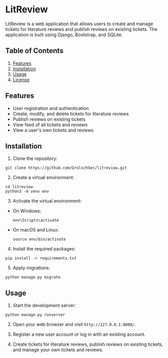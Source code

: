 # LitReview

LitReview is a web application that allows users to create and manage tickets for literature reviews and publish reviews on existing tickets. The application is built using Django, Bootstrap, and SQLite.

## Table of Contents

1. [Features](#features)
2. [Installation](#installation)
3. [Usage](#usage)
4. [License](#license)

## Features

- User registration and authentication
- Create, modify, and delete tickets for literature reviews
- Publish reviews on existing tickets
- View feed of all tickets and reviews
- View a user's own tickets and reviews

## Installation

1. Clone the repository:
```
git clone https://github.com/GrolschSec/litreview.git
```

2. Create a virtual environment:
```
cd litreview
python3 -m venv env
```

3. Activate the virtual environment:

- On Windows:

  ```
  env\Scripts\activate
  ```

- On macOS and Linux:

  ```
  source env/bin/activate
  ```

4. Install the required packages:
```
pip install -r requirements.txt
```

5. Apply migrations:
```
python manage.py migrate
```

## Usage

1. Start the development server:
```
python manage.py runserver
```

2. Open your web browser and visit `http://127.0.0.1:8000/`.

3. Register a new user account or log in with an existing account.

4. Create tickets for literature reviews, publish reviews on existing tickets, and manage your own tickets and reviews.


